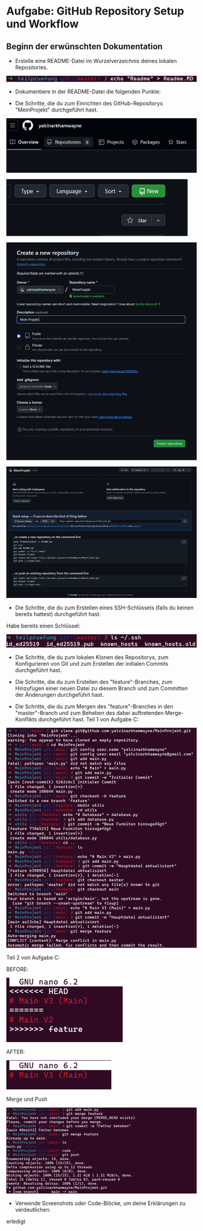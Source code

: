 # Aufgabe: GitHub Repository Setup und Workflow

## Beginn der erwünschten Dokumentation
- Erstelle eine README-Datei im Wurzelverzeichnis deines lokalen Repositories.

![alt text](assets/createreadme.png)
- Dokumentiere in der README-Datei die folgenden Punkte:

- Die Schritte, die du zum Einrichten des GitHub-Repositorys "MeinProjekt" durchgeführt hast.

![alt text](assets/repo.png)

![alt text](assets/newrepo.png)

![alt text](assets/reposettings.png)

![alt text](assets/repourl.png)

- Die Schritte, die du zum Erstellen eines SSH-Schlüssels (falls du keinen bereits hattest) durchgeführt hast.

Habe bereits einen Schlüssel:

![alt text](assets/ssh.png)



- Die Schritte, die du zum lokalen Klonen des Repositorys, zum Konfigurieren von Git und zum Erstellen der initialen Commits durchgeführt hast.

- Die Schritte, die du zum Erstellen des "feature"-Branches, zum Hinzufügen einer neuen Datei zu diesem Branch und zum Committen der Änderungen durchgeführt hast.

- Die Schritte, die du zum Mergen des "feature"-Branches in den "master"-Branch und zum Beheben des dabei auftretenden Merge-Konflikts durchgeführt hast.
Teil 1 von Aufgabe C:

![alt text](assets/localrepoandworkflow.png)

Teil 2 von Aufgabe C:

BEFORE:

![alt text](assets/before.png)

AFTER:

![alt text](assets/after.png)

Merge und Push

![alt text](assets/mergeandpush.png)


- Verwende Screenshots oder Code-Blöcke, um deine Erklärungen zu verdeutlichen.

erledigt